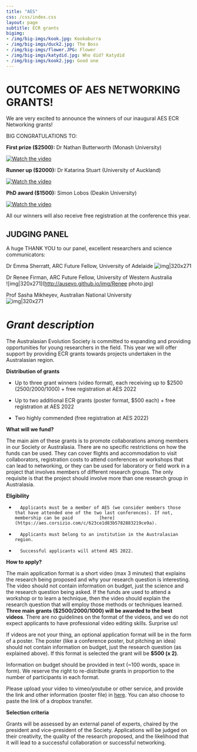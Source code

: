 ```yaml
---
title: "AES"
css: /css/index.css
layout: page
subtitle: ECR grants
bigimg:
- /img/big-imgs/kook.jpg: Kookaburra
- /img/big-imgs/duck2.jpg: The Boss
- /img/big-imgs/flower.JPG: Flower
- /img/big-imgs/katydid.jpg: Who did? Katydid
- /img/big-imgs/kook2.jpg: Good one
---
```


# OUTCOMES OF AES NETWORKING GRANTS!

We are very excited to announce the winners of our inaugural AES ECR Networking grants!

BIG CONGRATULATIONS TO:

**First prize ($2500):** Dr Nathan Butterworth (Monash University)

[![Watch the video](https://img.youtube.com/vi/Vb40BxNfiRg/maxresdefault.jpg)](https://youtu.be/Vb40BxNfiRg)

**Runner up ($2000):** Dr Katarina Stuart (University of Auckland)

[![Watch the video](https://vumbnail.com/720169058.jpg)](https://vimeo.com/720169058)

**PhD award ($1500):** Simon Lobos (Deakin University)

[![Watch the video](https://vumbnail.com/720677044.jpg)](https://vimeo.com/720677044)

All our winners will also receive free registration at the conference this year.

## JUDGING PANEL

A huge THANK YOU to our panel, excellent researchers and science communicators:

Dr Emma Sherratt, ARC Future Fellow, University of Adelaide   ![img|320x271](http://ausevo.github.io/img/Emma.jpg)

Dr Renee Firman, ARC Future Fellow, University of Western Australia  
![img|320x271](http://ausevo.github.io/img/Renee photo.jpg)  

Prof Sasha Mikheyev, Australian National University  
![img|320x271](http://ausevo.github.io/img/Sasha.jpg)
 
# *Grant description*

The Australasian Evolution Society is committed to expanding and providing opportunities for young researchers in the field. This year we will offer support by providing ECR grants towards projects undertaken in the Australasian region. 
 
**Distribution of grants**
 
- Up to three grant winners (video format), each receiving up to $2500 (2500/2000/1000) + free registration at AES 2022

- Up to two additional ECR grants (poster format, $500 each) + free registration at AES 2022

- Two highly commended (free registration at AES 2022)
 
**What will we fund?**
 
The main aim of these grants is to promote collaborations among members in our Society or Australasia. There are no specific restrictions on how the funds can be used. They can cover flights and accommodation to visit collaborators, registration costs to attend conferences or workshops that can lead to networking, or they can be used for laboratory or field work in a project that involves members of different research groups. The only requisite is that the project should involve more than one research group in Australasia.
 
**Eligibility**
 
-       Applicants must be a member of AES (we consider members those that have attended one of the two last conferences). If not, membership can be paid          [here](https://aes.corsizio.com/c/623ce1d83b5782883219ce9a). 

-       Applicants must belong to an institution in the Australasian region.

-       Successful applicants will attend AES 2022.
 
**How to apply?**
 
The main application format is a short video (max 3 minutes) that explains the research being proposed and why your research question is interesting. The video should not contain information on budget, just the science and the research question being asked. If the funds are used to attend a workshop or to learn a technique, then the video should explain the research question that will employ those methods or techniques learned. **Three main grants ($2500/2000/1000) will be awarded to the best videos**. There are no guidelines on the format of the videos, and we do not expect applicants to have professional video editing skills. Surprise us!
 
If videos are not your thing, an optional application format will be in the form of a poster. The poster (like a conference poster, but pitching an idea) should not contain information on budget, just the research question (as explained above). If this format is selected the grant will be **$500 (x 2)**. 

Information on budget should be provided in text (~100 words, space in form). We reserve the right to re-distribute grants in proportion to the number of participants in each format. 
 
Please upload your video to vimeo/youtube or other service, and provide the link and other information (poster file) in [here](https://melbourneuni.au1.qualtrics.com/jfe/form/SV_8dnXWwPjB9qjWPY). You can also choose to paste the link of a dropbox transfer. 
 
**Selection criteria**
 
Grants will be assessed by an external panel of experts, chaired by the president and vice-president of the Society. Applications will be judged on their creativity, the quality of the research proposed, and the likelihood that it will lead to a successful collaboration or successful networking.  
